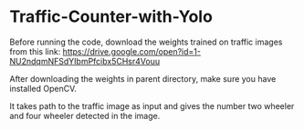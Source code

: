 # Traffic-Counter-with-Yolo
Before running the code, download the weights trained on traffic images from this link: https://drive.google.com/open?id=1-NU2ndqmNFSdYIbmPfcibx5CHsr4Vouu

After downloading the weights in parent directory, make sure you have installed OpenCV.

It takes path to the traffic image as input and gives the number two wheeler and four wheeler detected in the image.
